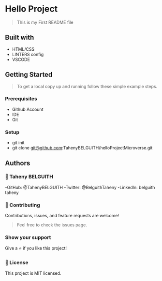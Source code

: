 # Hello Project

> This is my First README file

## Built with

- HTML/CSS
- LINTERS config
- VSCODE
## Getting Started

> To get a local copy up and running follow these simple example steps.

### Prerequisites

- Github Account
- IDE
- Git

### Setup

- git init
- git clone git@github.com:TahenyBELGUITH/helloProjectMicroverse.git

## Authors

### 👩 Taheny BELGUITH

-GitHub: @TahenyBELGUITH
-Twitter: @BelguithTaheny
-LinkedIn: belguith taheny

### 🤝 Contributing

Contributions, issues, and feature requests are welcome!

> Feel free to check the issues page.

### Show your support

Give a ⭐️ if you like this project!

### 📝 License

This project is MIT licensed.
